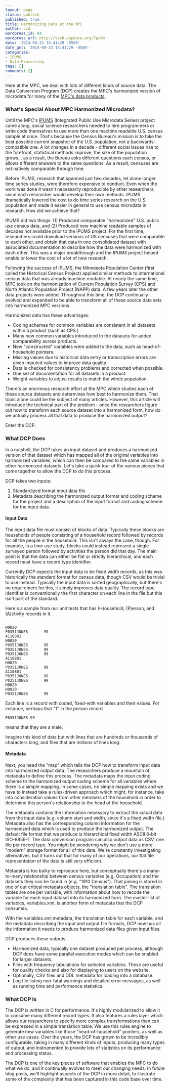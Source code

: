 ```yaml
---
layout: page
status: publish
published: true
title: Harmonizing Data at the MPC
author: ccd
wordpress_id: 84
wordpress_url: http://tech.popdata.org/?p=84
date: '2014-09-23 13:41:29 -0500'
date_gmt: '2014-09-23 13:41:29 -0500'
categories:
- IPUMS
- Data Processing
tags: []
comments: []
---
```

Here at the MPC, we deal with lots of different kinds of source data.  The Data Conversion Program (DCP) creates the MPC's harmonized version of microdata for many of the <a title="Data Products" href="http://tech.popdata.org/data-products/">MPC's data products</a>.

### What's Special About MPC Harmonized Microdata?
Until the MPC's <a href="http://www.ipums.org/">IPUMS</a> (Integrated Public Use Microdata Series) project came along, social science researchers needed to hire programmers or write code themselves to use more than one machine readable U.S. census sample at once.  That's because the Census Bureau's mission is to take the best possible current snapshot of the U.S. population, not a backwards-compatible one.  A lot changes in a decade - different social issues rise to the forefront, statistical methods improve, the size of the population grows... as a result, the Bureau asks different questions each census, or allows different answers to the same questions.  As a result, censuses are not natively comparable through time.

Before IPUMS, research that spanned just two decades, let alone longer time series studies, were therefore expensive to conduct. Even when the work was done it wasn't necessarily reproducible by other researchers, since each researcher would develop their own methods. IPUMS dramatically lowered the cost to do time series research on the U.S. population and made it easier in general to use census microdata in research.  How did we achieve that?

IPUMS did two things: (1) Produced comparable "harmonized" U.S. public use census data, and (2) Produced new machine readable samples of decades not available prior to the IPUMS project.  For the first time, researchers could download versions of US censuses that were comparable to each other, and obtain that data in one consolidated dataset with associated documentation to describe how the data were harmonized with each other.  This was a major breakthrough and the IPUMS project helped enable or lower the cost of a lot of new research.

Following the success of IPUMS, the Minnesota Population Center (first called the Historical Census Project) applied similar methods to international census data that was already machine readable. At nearly the same time, MPC took on the harmonization of Current Population Survey (CPS) and North Atlantic Population Project (NAPP) data.  A few years later the other data projects were added.  Throughout this time, the DCP continually evolved and expanded to be able to transform all of these source data sets into harmonized MPC versions.

Harmonized data has these advantages:

* Coding schemes for common variables are consistent in all datasets within a product (such as CPS.)
* Many new common variables introduced to the datasets for added comparability across products.
* New "constructed" variables were added to the data, such as head-of-household pointers.
* Missing values due to historical data entry or transcription errors are given imputed values to improve data quality.
* Data is checked for consistency problems and corrected when possible.
* One set of documentation for all datasets in a product.
* Weight variables to adjust results to match the whole population.

There's an enormous research effort at the MPC which studies each of these source datasets and determines how best to harmonize them.  That topic alone could be the subject of many articles.  However, this article will introduce the technical part of the problem - once the researchers figure out how to transform each source dataset into a harmonized form, how do we actually process all that data to produce the harmonized output?

Enter the DCP.

### What DCP Does
In a nutshell, the DCP takes an input dataset and produces a harmonized version of that dataset which has mapped all of the original variables into harmonized variables, which can then be compared to the same variables in other harmonized datasets.  Let's take a quick tour of the various pieces that come together to allow the DCP to do this process.

DCP takes two inputs:

1. Standardized format input data file.
1. Metadata describing the harmonized output format and coding scheme for the project and a description of the input format and coding scheme for the input data.

#### Input Data
The input data file must consist of blocks of data. Typically these blocks are households of people consisting of a household record followed by records for all the people in the household. This isn't always the case, though.  For example, in a time use study, blocks could instead represent a single surveyed person followed by activities the person did that day. The main point is that the data can either be flat or strictly hierarchical, and each record must have a record type identifier.

Currently DCP expects the input data to be fixed width records, as this was historically the standard format for census data, though CSV would be trivial to use instead. Typically the input data is sorted geographically, but there's no requirement for this, it simply improves data quality. The record type identifier is conventionally the first character on each line in the file but this isn't part of the standard.

Here's a sample from our unit tests that has (H)ousehold, (P)erson, and (A)ctivity records in it.

<pre><code>
H0020
P0351JONES       99
A110801
H0020
P0351JONES       99
P0351JONES       99
P0351JONES       99
A110801
H0020
P0351JONES       99
A110801
P0351JONES       99
P0351JONES       99
H0020
H0020
P0351JONES       99
</code></pre>

Each line is a record with coded, fixed-with variables and their values.  For instance, perhaps that "1" in the person record

<code>P0351JONES 99</code>

means that they are a male.

Imagine this kind of data but with lines that are hundreds or thousands of characters long, and files that are millions of lines long.

#### Metadata
Next, you need the "map" which tells the DCP how to transform input data into harmonized output data.  The researchers produce a mountain of metadata to define this process.  The metadata maps the input coding scheme to the harmonized output coding scheme for all variables where there is a simple mapping.  In some cases, no simple mapping exists and we have to instead take a rules-driven approach which might, for instance, take into consideration values from other members of the household in order to determine this person's relationship to the head of the household.

The metadata contains the information necessary to extract the actual data from the input data (e.g. column start and width, since it's a fixed width file.) Metadata also has the corresponding column information for the harmonized data which is used to produce the harmonized output. The default file format that we produce is hierarchical fixed width ASCII 8-bit ISO-8859-1. The data conversion program can also output data as CSV, one file per record type.  You might be wondering why we don't use a more "modern" storage format for all of this data.  We're constantly investigating alternatives, but it turns out that for many of our operations, our flat file representation of the data is still very efficient.

Metadata is too bulky to reproduce here, but conceptually there's a many-to-many relationship between census variables (e.g. Occupation) and the datasets they can be found in (e.g. "1910 Census"). That joining is stored in one of our critical metadata objects, the "translation table".  The translation tables are one per variable, with information about how to recode the variable for each input dataset into its harmonized form.  The master list of variables, variables.xml, is another form of metadata that the DCP consumes.

With the variables.xml metadata, the translation table for each variable, and the metadata describing the input and output file formats, DCP now has all the information it needs to produce harmonized data files given input files.

DCP produces these outputs:

* Harmonized data, typically one dataset produced per process, although DCP does have some parallel execution modes which can be enabled for larger datasets.
* Files with frequency tabulations for selected variables.  These are useful for quality checks and also for displaying to users on the website.
* Optionally, CSV files and DDL metadata for loading into a database.
* Log file listing non-fatal warnings and detailed error messages, as well as running time and performance statistics.

### What DCP Is
The DCP is written in C for performance.  It's highly modularized to allow it to consume many different record types.  It also features a rules layer which allows our researchers to specify more complex transformations than can be expressed in a simple translation table.  We use this rules engine to generate new variables like those "head-of-household" pointers, as well as other use cases.  Over the years, the DCP has grown to be incredibly configurable, taking in many different kinds of inputs, producing many types of output, and instrumented to provide lots of statistics on its performance and processing status.

The DCP is one of the key pieces of software that enables the MPC to do what we do, and it continually evolves to meet our changing needs.  In future blog posts, we'll highlight aspects of the DCP in more detail, to illustrate some of the complexity that has been captured in this code base over time.

